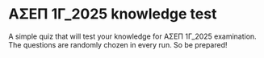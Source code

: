 # ΑΣΕΠ 1Γ_2025 knowledge test
A simple quiz that will test your knowledge for ΑΣΕΠ 1Γ_2025 examination. The questions are randomly chozen in every run. So be prepared! 

